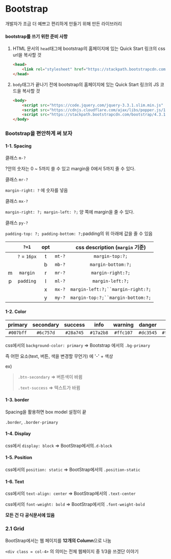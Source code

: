 # Bootstrap

개발자가 조금 더 예쁘고 편리하게 만들기 위해 만든 라이브러리



#### bootstrap를 쓰기 위한 준비 사항

1. HTML 문서의 `head`태그에 bootstrap의 홈페이지에 있는 Quick Start 링크의 css url을 복사할 것

   ```html
   <head>
       <link rel="stylesheet" href="https://stackpath.bootstrapcdn.com/bootstrap/4.3.1/css/bootstrap.min.css" integrity="sha384-ggOyR0iXCbMQv3Xipma34MD+dH/1fQ784/j6cY/iJTQUOhcWr7x9JvoRxT2MZw1T" crossorigin="anonymous">
   </head>
   ```

   

2. `body`태그가 끝나기 전에 bootstrap의 홈페이지에 있는 Quick Start 링크의 JS 코드을 복사할 것

   ```HTML
   <body>
       <script src="https://code.jquery.com/jquery-3.3.1.slim.min.js" integrity="sha384-q8i/X+965DzO0rT7abK41JStQIAqVgRVzpbzo5smXKp4YfRvH+8abtTE1Pi6jizo" crossorigin="anonymous"></script>
       <script src="https://cdnjs.cloudflare.com/ajax/libs/popper.js/1.14.7/umd/popper.min.js" integrity="sha384-UO2eT0CpHqdSJQ6hJty5KVphtPhzWj9WO1clHTMGa3JDZwrnQq4sF86dIHNDz0W1" crossorigin="anonymous"></script>
       <script src="https://stackpath.bootstrapcdn.com/bootstrap/4.3.1/js/bootstrap.min.js" integrity="sha384-JjSmVgyd0p3pXB1rRibZUAYoIIy6OrQ6VrjIEaFf/nJGzIxFDsf4x0xIM+B07jRM" crossorigin="anonymous"></script>
   </body>
   ```



### Bootstrap을 편안하게 써 보자

#### 1-1. Spacing

클래스 `m-?`

?안의 숫자는 0 ~ 5까지 쓸 수 있고 margin을 0에서 5까지 줄 수 있다.

클래스 `mr-?`

`margin-right: ?` 에 숫자를 넣음

클래스 `mx-?`

`margin-right: ?; margin-left: ?;` 양 쪽에 margin을 줄 수 있다.

클래스 `py-?`

`padding-top: ?; padding-bottom: ?;`padding의 위 아래에 값을 줄 수 있음



|      |    `?=1`     | opt  |        |  css description (`margin` 기준)  |
| :--: | :----------: | :--: | :----: | :-------------------------------: |
|      | `?` = `16px` |  t   | `mt-?` |          `margin-top:?;`          |
|      |              |  b   | `mb-?` |        `margin-bottom:?;`         |
|  m   |   `margin`   |  r   | `mr-?` |         `margin-right:?;`         |
|  p   |  `padding`   |  l   | `ml-?` |         `margin-left:?;`          |
|      |              |  x   | `mx-?` | `margin-left:?;``margin-right:?;` |
|      |              |  y   | `my-?` | `margin-top:?;``margin-bottom:?;` |



#### 1-2. Color

|  primary  | secondary |  success  |   info    |  warning  |  danger   |   light   |   dark    |
| :-------: | :-------: | :-------: | :-------: | :-------: | :-------: | :-------: | :-------: |
| `#007bff` | `#6c757d` | `#28a745` | `#17a2b8` | `#ffc107` | `#dc3545` | `#f8f9fa` | `#343a40` |

css에서의 `background-color: primary` => Bootstrap 에서의 `.bg-primary`

즉 어떤 요소(text, 버튼, 색을 변경할 무언가) 에 '-' + 색상

ex)

> `.btn-secondary` => 버튼색이 바뀜
>
> `.text-success` => 텍스트가 바뀜

#### 1-3. border

Spacing을 활용하면 box model 설정이 끝

`.border`, `.border-primary`



#### 1-4. Display

css에서 `display: block`  => BootStrap에서의`.d-block`



#### 1-5. Position

css에서의 `position: static` => BootStrap에서의 `.position-static`

#### 1-6. Text

css에서의 `text-align: center` => BootStrap에서의 `.text-center`

css에서의 `font-weight: bold` => BootStrap에서의 `.font-weight-bold`



**모든 건 다 공식문서에 있음**

### 2.1 Grid

BootStrap에서는 웹 페이지를 **12개의 Column**으로 나눔 

`<div class = col-4>` 의 의미는 전체 웹페이지 중 1/3을 쓰겠단 이야기

